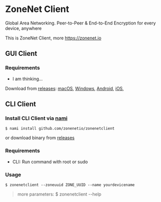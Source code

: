 # ZoneNet Client

Global Area Networking. Peer-to-Peer & End-to-End Encryption for every device, anywhere

This is ZoneNet Client, more https://zonenet.io

## GUI Client

### Requirements

- I am thinking...

Download from [releases](https://github.com/zonenetio/zonenetclient/releases): [macOS](https://github.com/zonenetio/zonenetclient/releases), [Windows](https://github.com/zonenetio/zonenetclient/releases), [Android](https://zonenet.io/download), [iOS](https://zonenet.io/download), 

## CLI Client

### Install CLI Client via [nami](https://github.com/txthinking/nami)

```
$ nami install github.com/zonenetio/zonenetclient
```

or download binary from [releases](https://github.com/zonenetio/zonenetclient/releases)

### Requirements

- CLI: Run command with root or sudo 

### Usage

```
$ zonenetclient --zoneuuid ZONE_UUID --name yourdevicename
```

> more parameters: $ zonenetclient --help
